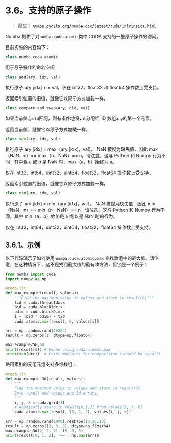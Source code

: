 # 3.6。支持的原子操作

> 原文： [`numba.pydata.org/numba-doc/latest/cuda/intrinsics.html`](http://numba.pydata.org/numba-doc/latest/cuda/intrinsics.html)

Numba 提供了对`numba.cuda.atomic`类中 CUDA 支持的一些原子操作的访问。

目前实施的内容如下：

```py
class numba.cuda.atomic
```

用于原子操作的命名空间

```py
class add(ary, idx, val)
```

执行原子 ary [idx] + = val。仅在 int32，float32 和 float64 操作数上受支持。

返回索引位置的旧值，就像它以原子方式加载一样。

```py
class compare_and_swap(ary, old, val)
```

如果当前值与`old`匹配，则有条件地将`val`分配给 1D 数组`ary`的第一个元素。

返回当前值，就像它以原子方式加载一样。

```py
class max(ary, idx, val)
```

执行原子 ary [idx] = max（ary [idx]，val）。 NaN 被视为缺失值，因此 max（NaN，n）== max（n，NaN）== n。请注意，这与 Python 和 Numpy 行为不同，其中当 a 或 b 是 NaN 时，max（a，b）始终为 a。

仅在 int32，int64，uint32，uint64，float32，float64 操作数上受支持。

返回索引位置的旧值，就像它以原子方式加载一样。

```py
class min(ary, idx, val)
```

执行原子 ary [idx] = min（ary [idx]，val）。 NaN 被视为缺失值，因此 min（NaN，n）== min（n，NaN）== n。请注意，这与 Python 和 Numpy 行为不同，其中 min（a，b）始终是 a 或 b 是 NaN 时的行为。

仅在 int32，int64，uint32，uint64，float32，float64 操作数上受支持。

## 3.6.1。示例

以下代码演示了如何使用 `numba.cuda.atomic.max` 查找数组中的最大值。请注意，在这种情况下，这不是找到最大值的最有效方法，但它是一个例子：

```py
from numba import cuda
import numpy as np

@cuda.jit
def max_example(result, values):
    """Find the maximum value in values and store in result[0]"""
    tid = cuda.threadIdx.x
    bid = cuda.blockIdx.x
    bdim = cuda.blockDim.x
    i = (bid * bdim) + tid
    cuda.atomic.max(result, 0, values[i])

arr = np.random.rand(16384)
result = np.zeros(1, dtype=np.float64)

max_example256,64
print(result[0]) # Found using cuda.atomic.max
print(max(arr))  # Print max(arr) for comparision (should be equal!)

```

使用索引的元组元组支持多维数组：

```py
@cuda.jit
def max_example_3d(result, values):
    """
    Find the maximum value in values and store in result[0].
    Both result and values are 3d arrays.
    """
    i, j, k = cuda.grid(3)
    # Atomically store to result[0,1,2] from values[i, j, k]
    cuda.atomic.max(result, (0, 1, 2), values[i, j, k])

arr = np.random.rand(1000).reshape(10,10,10)
result = np.zeros((3, 3, 3), dtype=np.float64)
max_example_3d(2, 2, 2), (5, 5, 5)
print(result[0, 1, 2], '==', np.max(arr))

```